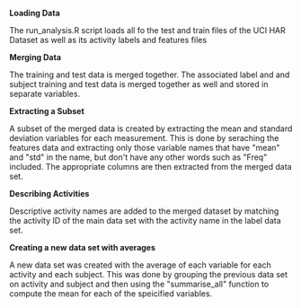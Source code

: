 <b>Loading Data</b>

The run_analysis.R script loads all fo the test and train files of the UCI HAR Dataset as well as its activity labels and features files

<b>Merging Data</b>

The training and test data is merged together.  The associated label and and subject training and test data is merged together as well and stored in separate variables.

<b>Extracting a Subset</b>

A subset of the merged data is created by extracting the mean and standard deviation variables for each measurement.  This is done by seraching the features data and extracting only those variable names that have "mean" and "std" in the name, but don't have any other words such as "Freq" included.
The appropriate columns are then extracted from the merged data set.

<b>Describing Activities</b>

Descriptive activity names are added to the merged dataset by matching the activity ID of the main data set with the activity name in the label data set.

<b>Creating a new data set with averages</b>

A new data set was created with the average of each variable for each activity and each subject.  This was done by grouping the previous data set on activity and subject and then using the "summarise_all" function to compute the mean for each of the speicified variables.
